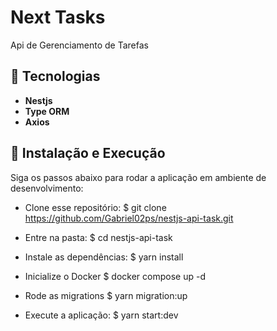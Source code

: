 # Next Tasks

Api de Gerenciamento de Tarefas

## 🚀 Tecnologias

- **Nestjs**
- **Type ORM**
- **Axios**

## 📖 Instalação e Execução

Siga os passos abaixo para rodar a aplicação em ambiente de desenvolvimento:

- Clone esse repositório:
  $ git clone https://github.com/Gabriel02ps/nestjs-api-task.git

- Entre na pasta:
  $ cd nestjs-api-task

- Instale as dependências:
  $ yarn install

- Inicialize o Docker
  $ docker compose up -d

- Rode as migrations
  $ yarn migration:up

- Execute a aplicação:
  $ yarn start:dev
